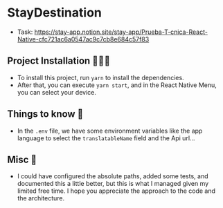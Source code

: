 # StayDestination
- Task: https://stay-app.notion.site/stay-app/Prueba-T-cnica-React-Native-cfc721ac6a0547ac9c7cb8e684c57f83

## Project Installation 🧑🏻‍💻

- To install this project, run `yarn` to install the dependencies.
- After that, you can execute `yarn start`, and in the React Native Menu, you can select your device.


## Things to know 📝

- In the `.env` file, we have some environment variables like the app language to select the `translatableName` field and the Api url...


## Misc 🎨

- I could have configured the absolute paths, added some tests, and documented this a little better, but this is what I managed given my limited free time. I hope you appreciate the approach to the code and the architecture.

